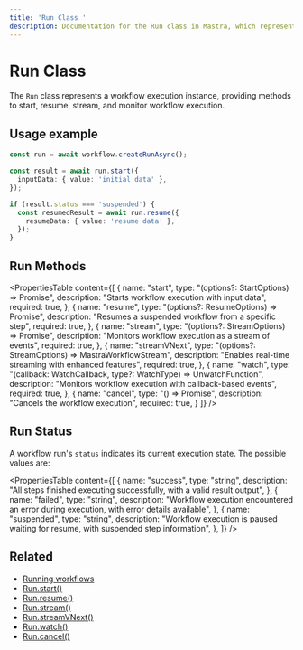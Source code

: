 ```yaml
---
title: 'Run Class '
description: Documentation for the Run class in Mastra, which represents a workflow execution instance.
---
```


# Run Class

The `Run` class represents a workflow execution instance, providing methods to start, resume, stream, and monitor workflow execution.

## Usage example

```typescript showLineNumbers copy
const run = await workflow.createRunAsync();

const result = await run.start({
  inputData: { value: 'initial data' },
});

if (result.status === 'suspended') {
  const resumedResult = await run.resume({
    resumeData: { value: 'resume data' },
  });
}
```

## Run Methods

<PropertiesTable
content={[
{
name: "start",
type: "(options?: StartOptions) => Promise<WorkflowResult>",
description: "Starts workflow execution with input data",
required: true,
},
{
name: "resume",
type: "(options?: ResumeOptions) => Promise<WorkflowResult>",
description: "Resumes a suspended workflow from a specific step",
required: true,
},
{
name: "stream",
type: "(options?: StreamOptions) => Promise<StreamResult>",
description: "Monitors workflow execution as a stream of events",
required: true,
},
{
name: "streamVNext",
type: "(options?: StreamOptions) => MastraWorkflowStream",
description: "Enables real-time streaming with enhanced features",
required: true,
},
{
name: "watch",
type: "(callback: WatchCallback, type?: WatchType) => UnwatchFunction",
description: "Monitors workflow execution with callback-based events",
required: true,
},
{
name: "cancel",
type: "() => Promise<void>",
description: "Cancels the workflow execution",
required: true,
}
]}
/>

## Run Status

A workflow run's `status` indicates its current execution state. The possible values are:

<PropertiesTable
content={[
{
name: "success",
type: "string",
description:
"All steps finished executing successfully, with a valid result output",
},
{
name: "failed",
type: "string",
description:
"Workflow execution encountered an error during execution, with error details available",
},
{
name: "suspended",
type: "string",
description:
"Workflow execution is paused waiting for resume, with suspended step information",
},
]}
/>

## Related

- [Running workflows](/docs/examples/workflows/running-workflows)
- [Run.start()](./run-methods/start)
- [Run.resume()](./run-methods/resume)
- [Run.stream()](/docs/reference/streaming/workflows/stream)
- [Run.streamVNext()](/docs/reference/streaming/workflows/streamVNext)
- [Run.watch()](./run-methods/watch)
- [Run.cancel()](./run-methods/cancel)
